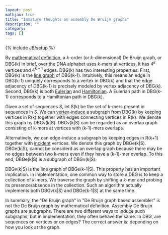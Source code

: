 ```yaml
---
layout: post
mathjax: true
title: "Immature thoughts on assembly De Bruijn graphs"
description: ""
category: 
tags: []
---
```

{% include JB/setup %}

By [mathematical definition][dbg], a *k*-order (or *k*-dimensional) De Bruijn
graph, or DBG(k) in brief, over the DNA alphabet uses *k*-mers at vertices. It
has $4^k$ vertices and $4^{k+1}$ edges. DBG(k) has two interesting properties.
First, DBG(k) is the [line graph][line-graph] of DBG(k-1). Intuitively, this
means an edge in DBG(k-1) uniquely corresponds to a vertex in DBG(k) and that
the edge adjacency of DBG(k-1) is precisely modeled by vertex adjacency of
DBG(k). Second, DBG(k) is both [Eulerian][euler] and [Hamiltonian][hamilton].
A Eulerian path in DBG(k-1) corresponds to a Hamiltonian path in DBG(k).

Given a set of sequences *S*, let S(k) be the set of k-mers present in
sequences in *S*. We can [vertex-induce][induce] a subgraph from DBG(k) by
keeping vertices in R(k) together with edges connecting vertices in R(k). We
denote this graph by DBGv(k|S).  DBGv(k|S) can be regarded as an overlap graph
consisting of k-mers at vertices with (k-1)-mers overlaps.

Alternatively, we can edge-induce a subgraph by keeping edges in R(k+1)
together with [incident][incident] vertices. We denote this graph by DBGe(k|S).
DBGe(k|S), cannot be considerd as an overlap graph because there may be no
edges between two k-mers even if they have a (k-1)-mer overlap. To this end,
DBGe(k|S) is a subgraph of DBGv(k|S).

DBGv(k|S) is the line graph of DBGe(k-1|S). This property has an important
implication. In implementation, one common way to store a DBG is to keep a
collection of *k*-mers. We traverse the graph by shifting a *k*-mer and probing
its presence/absence in the collection. Such an algorithm actually implements
both DBGv(k|S) and DBGe(k-1|S) at the same time.

In summary, the "De Bruijn graph" in "De Bruijn graph based assembler" is not
the De Bruijn graph by mathematical definition. Assembly De Bruijn graphs are
subgraphs. There are two different ways to induce such subgraphs, but in
implementation, they often behave the same. In DBG, are sequences on vertices
or on edges? The correct answer is: depending on how you look at the graph.

[dbg]: https://en.wikipedia.org/wiki/De_Bruijn_graph
[line-graph]: https://en.wikipedia.org/wiki/Line_graph
[euler]: https://en.wikipedia.org/wiki/Eulerian_path
[hamilton]: https://en.wikipedia.org/wiki/Hamiltonian_path
[incident]: https://en.wikipedia.org/wiki/Incidence_(graph)
[induce]: https://en.wikipedia.org/wiki/Induced_subgraph
